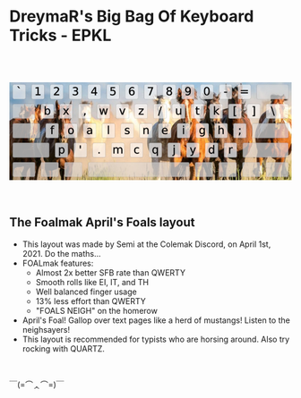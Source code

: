 DreymaR's Big Bag Of Keyboard Tricks - EPKL
===========================================
<br><br>

![Foalmak help image](./Foalmak_EPKL.png)

<br>

The Foalmak April's Foals layout
--------------------------------
- This layout was made by Semi at the Colemak Discord, on April 1st, 2021. Do the maths...
-  FOALmak features:
    - Almost 2x better SFB rate than QWERTY
    - Smooth rolls like EI, IT, and TH
    - Well balanced finger usage
    - 13% less effort than QWERTY
    - "FOALS NEIGH" on the homerow
-  April's Foal! Gallop over text pages like a herd of mustangs! Listen to the neighsayers!
- This layout is recommended for typists who are horsing around. Also try rocking with QUARTZ.
<br>

￣(=⌒ᆺ⌒=)￣